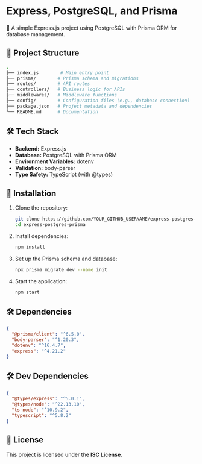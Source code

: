 # Express, PostgreSQL, and Prisma

🚀 A simple Express.js project using PostgreSQL with Prisma ORM for database management.

## 📂 Project Structure
```sh
.
├── index.js        # Main entry point
├── prisma/        # Prisma schema and migrations
├── routes/        # API routes
├── controllers/   # Business logic for APIs
├── middlewares/   # Middleware functions
├── config/        # Configuration files (e.g., database connection)
├── package.json   # Project metadata and dependencies
└── README.md      # Documentation
```

## 🛠 Tech Stack
- **Backend:** Express.js
- **Database:** PostgreSQL with Prisma ORM
- **Environment Variables:** dotenv
- **Validation:** body-parser
- **Type Safety:** TypeScript (with @types)

## 🚀 Installation
1. Clone the repository:
   ```sh
   git clone https://github.com/YOUR_GITHUB_USERNAME/express-postgres-prisma.git
   cd express-postgres-prisma
   ```
2. Install dependencies:
   ```sh
   npm install
   ```
3. Set up the Prisma schema and database:
   ```sh
   npx prisma migrate dev --name init
   ```
4. Start the application:
   ```sh
   npm start
   ```

## 🛠 Dependencies
```json
{
  "@prisma/client": "^6.5.0",
  "body-parser": "^1.20.3",
  "dotenv": "^16.4.7",
  "express": "^4.21.2"
}
```

## 🛠 Dev Dependencies
```json
{
  "@types/express": "^5.0.1",
  "@types/node": "^22.13.10",
  "ts-node": "^10.9.2",
  "typescript": "^5.8.2"
}
```

## 📜 License
This project is licensed under the **ISC License**.

